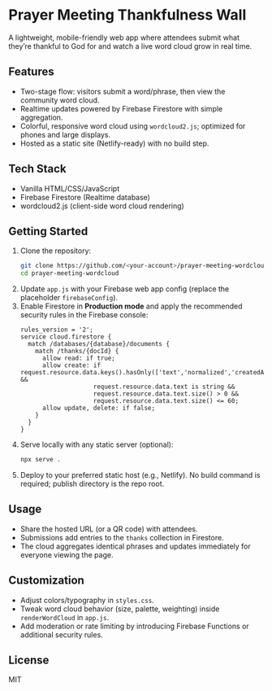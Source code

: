 # Prayer Meeting Thankfulness Wall

A lightweight, mobile-friendly web app where attendees submit what they’re thankful to God for and watch a live word cloud grow in real time.

## Features
- Two-stage flow: visitors submit a word/phrase, then view the community word cloud.
- Realtime updates powered by Firebase Firestore with simple aggregation.
- Colorful, responsive word cloud using `wordcloud2.js`; optimized for phones and large displays.
- Hosted as a static site (Netlify-ready) with no build step.

## Tech Stack
- Vanilla HTML/CSS/JavaScript
- Firebase Firestore (Realtime database)
- wordcloud2.js (client-side word cloud rendering)

## Getting Started
1. Clone the repository:
   ```bash
   git clone https://github.com/<your-account>/prayer-meeting-wordcloud.git
   cd prayer-meeting-wordcloud
   ```
2. Update `app.js` with your Firebase web app config (replace the placeholder `firebaseConfig`).
3. Enable Firestore in **Production mode** and apply the recommended security rules in the Firebase console:
   ```rules
   rules_version = '2';
   service cloud.firestore {
     match /databases/{database}/documents {
       match /thanks/{docId} {
         allow read: if true;
         allow create: if request.resource.data.keys().hasOnly(['text','normalized','createdAt']) &&
                       request.resource.data.text is string &&
                       request.resource.data.text.size() > 0 &&
                       request.resource.data.text.size() <= 60;
         allow update, delete: if false;
       }
     }
   }
   ```
4. Serve locally with any static server (optional):
   ```bash
   npx serve .
   ```
5. Deploy to your preferred static host (e.g., Netlify). No build command is required; publish directory is the repo root.

## Usage
- Share the hosted URL (or a QR code) with attendees.
- Submissions add entries to the `thanks` collection in Firestore.
- The cloud aggregates identical phrases and updates immediately for everyone viewing the page.

## Customization
- Adjust colors/typography in `styles.css`.
- Tweak word cloud behavior (size, palette, weighting) inside `renderWordCloud` in `app.js`.
- Add moderation or rate limiting by introducing Firebase Functions or additional security rules.

## License
MIT
